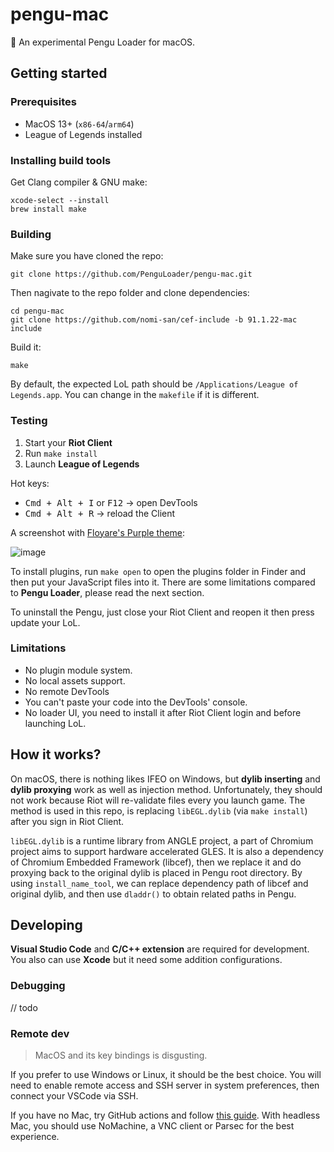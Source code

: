 # pengu-mac
🔨 An experimental Pengu Loader for macOS.

## Getting started

### Prerequisites

- MacOS 13+ (`x86-64`/`arm64`)
- League of Legends installed

### Installing build tools

Get Clang compiler & GNU make:

```
xcode-select --install
brew install make
```

### Building

Make sure you have cloned the repo:

```
git clone https://github.com/PenguLoader/pengu-mac.git
```

Then nagivate to the repo folder and clone dependencies:

```
cd pengu-mac
git clone https://github.com/nomi-san/cef-include -b 91.1.22-mac include
```

Build it:

```
make
```

By default, the expected LoL path should be `/Applications/League of Legends.app`. You can change in the `makefile` if it is different.

### Testing

1. Start your **Riot Client**
2. Run `make install`
3. Launch **League of Legends**

Hot keys:
- <kbd>Cmd + Alt + I</kbd> or <kbd>F12</kbd> -> open DevTools
- <kbd>Cmd + Alt + R</kbd> -> reload the Client

A screenshot with [Floyare's Purple theme](https://github.com/floyare/league-purple-theme):

![image](https://github.com/PenguLoader/pengu-mac/assets/38210249/9b146dd4-00ff-4ca5-a034-dd511bb66907)

To install plugins, run `make open` to open the plugins folder in Finder and then put your JavaScript files into it. There are some limitations compared to **Pengu Loader**, please read the next section.

To uninstall the Pengu, just close your Riot Client and reopen it then press update your LoL. 

### Limitations

- No plugin module system.
- No local assets support.
- No remote DevTools
- You can't paste your code into the DevTools' console.
- No loader UI, you need to install it after Riot Client login and before launching LoL.

## How it works?

On macOS, there is nothing likes IFEO on Windows, but **dylib inserting** and **dylib proxying** work as well as injection method.
Unfortunately, they should not work because Riot will re-validate files every you launch game. The method is used in this repo, is replacing `libEGL.dylib` (via `make install`) after you sign in Riot Client.

`libEGL.dylib` is a runtime library from ANGLE project, a part of Chromium project aims to support hardware accelerated GLES. It is also a dependency of Chromium Embedded Framework (libcef), then we replace it and do proxying back to the original dylib is placed in Pengu root directory. By using `install_name_tool`, we can replace dependency path of libcef and original dylib, and then use `dladdr()` to obtain related paths in Pengu.

## Developing

**Visual Studio Code** and **C/C++ extension** are required for development. You also can use **Xcode** but it need some addition configurations.

### Debugging

// todo

### Remote dev

> MacOS and its key bindings is disgusting.

If you prefer to use Windows or Linux, it should be the best choice. You will need to enable remote access and SSH server in system preferences, then connect your VSCode via SSH.

If you have no Mac, try GitHub actions and follow [this guide](https://www.youtube.com/watch?v=MZYly2gmmHs).
With headless Mac, you should use NoMachine, a VNC client or Parsec for the best experience.
